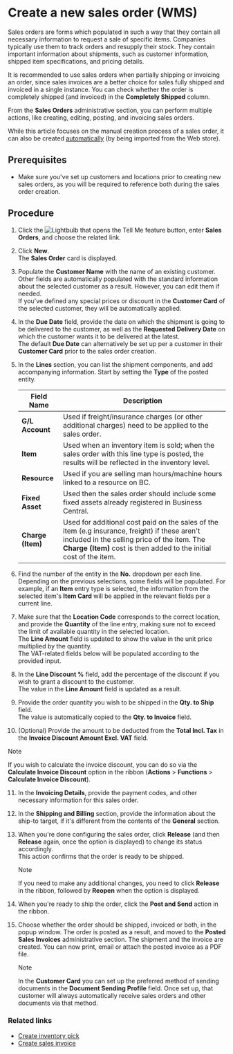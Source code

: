 # Create a new sales order (WMS)

Sales orders are forms which populated in such a way that they contain all necessary information to request a sale of specific items. Companies typically use them to track orders and resupply their stock. They contain important information about shipments, such as customer information, shipped item specifications, and pricing details. 

It is recommended to use sales orders when partially shipping or invoicing an order, since sales invoices are a better choice for sales fully shipped and invoiced in a single instance. You can check whether the order is completely shipped (and invoiced) in the **Completely Shipped** column.

From the **Sales Orders** administrative section, you can perform multiple actions, like creating, editing, posting, and invoicing sales orders.

While this article focuses on the manual creation process of a sales order, it can also be created [automatically](../explanation/auto_web_sales_order.md) (by being imported from the Web store).

## Prerequisites

- Make sure you've set up customers and locations prior to creating new sales orders, as you will be required to reference both during the sales order creation.

## Procedure

1. Click the ![Lightbulb that opens the Tell Me feature](../../images/Icons/Lightbulb_icon.png "Tell Me what you want to do") button, enter **Sales Orders**, and choose the related link.      
2. Click **New**.      
   The **Sales Order** card is displayed.     
3. Populate the **Customer Name** with the name of an existing customer.     
   Other fields are automatically populated with the standard information about the selected customer as a result. However, you can edit them if needed.      
   If you've defined any special prices or discount in the **Customer Card** of the selected customer, they will be automatically applied.
4. In the **Due Date** field, provide the date on which the shipment is going to be delivered to the customer, as well as the **Requested Delivery Date** on which the customer wants it to be delivered at the latest.     
   The default **Due Date** can alternatively be set up per a customer in their **Customer Card** prior to the sales order creation.
5. In the **Lines** section, you can list the shipment components, and add accompanying information. Start by setting the **Type** of the posted entity.     

   | Field Name      | Description |
   | ----------- | ----------- |
   |  **G/L Account**   | Used if freight/insurance charges (or other additional charges) need to be applied to the sales order.  |
   |  **Item**  | Used when an inventory item is sold; when the sales order with this line type is posted, the results will be reflected in the inventory level.   |
   |  **Resource**  |  Used if you are selling man hours/machine hours linked to a resource on BC.    |
   |  **Fixed Asset**  |  Used then the sales order should include some fixed assets already registered in Business Central.  |
   |  **Charge (Item)** | Used for additional cost paid on the sales of the item (e.g insurance, freight) if these aren't included in the selling price of the item. The **Charge (Item)** cost is then added to the initial cost of the item.   |

6. Find the number of the entity in the **No.** dropdown per each line.     
   Depending on the previous selections, some fields will be populated. For example, if an **Item** entry type is selected, the information from the selected item's **Item Card** will be applied in the relevant fields per a current line. 
7. Make sure that the **Location Code** corresponds to the correct location, and provide the **Quantity** of the line entry, making sure not to exceed the limit of available quantity in the selected location.    
   The **Line Amount** field is updated to show the value in the unit price multiplied by the quantity.     
   The VAT-related fields below will be populated according to the provided input.
8. In the **Line Discount %** field, add the percentage of the discount if you wish to grant a discount to the customer.       
   The value in the **Line Amount** field is updated as a result. 
9. Provide the order quantity you wish to be shipped in the **Qty. to Ship** field.      
   The value is automatically copied to the **Qty. to Invoice** field.  
10. (Optional) Provide the amount to be deducted from the **Total Incl. Tax** in the **Invoice Discount Amount Excl. VAT** field.

> [!Note]
> If you wish to calculate the invoice discount, you can do so via the **Calculate Invoice Discount** option in the ribbon (**Actions** > **Functions** > **Calculate Invoice Discount**).

11. In the **Invoicing Details**, provide the payment codes, and other necessary information for this sales order.
12. In the **Shipping and Billing** section, provide the information about the ship-to target, if it's different from the contents of the **General** section.
13. When you're done configuring the sales order, click **Release** (and then **Release** again, once the option is displayed) to change its status accordingly.       
    This action confirms that the order is ready to be shipped.

    > [!Note]
    > If you need to make any additional changes, you need to click **Release** in the ribbon, followed by **Reopen** when the option is displayed.

14. When you're ready to ship the order, click the **Post and Send** action in the ribbon.
15. Choose whether the order should be shipped, invoiced or both, in the popup window. 
    The order is posted as a result, and moved to the **Posted Sales Invoices** administrative section. The shipment and the invoice are created.
    You can now print, email or attach the posted invoice as a PDF file. 

    > [!Note]
    > In the **Customer Card** you can set up the preferred method of sending documents in the **Document Sending Profile** field. Once set up, that customer will always automatically receive sales orders and other documents via that method.


### Related links

- [Create inventory pick](create_inventory_pick_sales_order.md)
- [Create sales invoice](create_sales_invoice.md)
